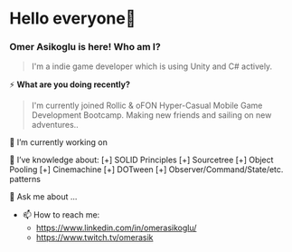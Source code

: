 # Hello everyone👋
### Omer Asikoglu is here! Who am I?
>I'm a indie game developer which is using Unity and C# actively.

⚡ **What are you doing recently?**
>I'm currently joined Rollic & oFON Hyper-Casual Mobile Game Development Bootcamp. Making new friends and sailing on new adventures..

🔭 I’m currently working on


🌱 I’ve knowledge about:
 [+] SOLID Principles
 [+] Sourcetree
 [+] Object Pooling
 [+] Cinemachine
 [+] DOTween
 [+] Observer/Command/State/etc. patterns
 
💬 Ask me about ...


- 📫 How to reach me:
   - https://www.linkedin.com/in/omerasikoglu/
   - https://www.twitch.tv/omerasik

